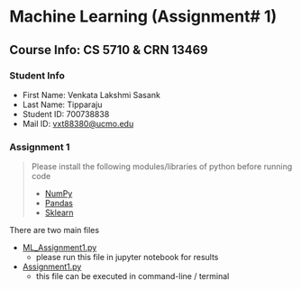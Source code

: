 # **Machine Learning** (Assignment# 1) 
Course Info: CS 5710 & CRN 13469
---
### Student Info
- First Name: Venkata Lakshmi Sasank
- Last Name: Tipparaju
- Student ID: 700738838
- Mail ID: vxt88380@ucmo.edu

### Assignment 1 

> Please install the following modules/libraries of python before running code
> - [NumPy](https://numpy.org/install/)
> - [Pandas](https://pandas.pydata.org/docs/getting_started/install.html)
> - [Sklearn](https://scikit-learn.org/stable/install.html)

There are two main files
- [ML_Assignment1.py](https://github.com/Sasank09/CS5710_13469/blob/main/Assignments/Assignment1/ML_Assignment.ipynb)
  - please run this file in jupyter notebook for results
- [Assignment1.py](https://github.com/Sasank09/CS5710_13469/blob/main/Assignments/Assignment1/Assignment1.py)
  - this file can be executed in command-line / terminal

